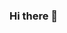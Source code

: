 ### Hi there 👋

<!--
**solomon-spec/solomon-spec** is a ✨ _special_ ✨ repository because its `README.md` (this file) appears on your GitHub profile.

Here are some ideas to get you started:

- 🔭 I’m currently working on compitative programming 
- 🌱 I’m currently learning MERN stack
- 🤔 I’m looking for help with ...
- 💬 Ask me about anything related to tech
- 📫 How to reach me: Solomonabate18@gmail.com
-->
